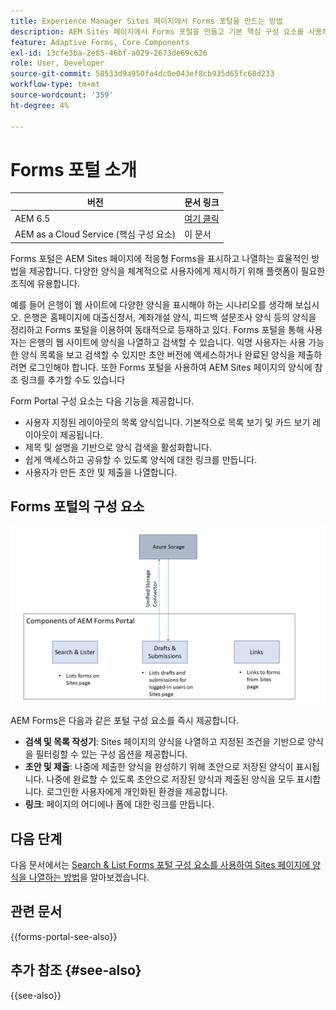 ```yaml
---
title: Experience Manager Sites 페이지에서 Forms 포털을 만드는 방법
description: AEM Sites 페이지에서 Forms 포털을 만들고 기본 핵심 구성 요소를 사용하는 방법을 알아봅니다.
feature: Adaptive Forms, Core Components
exl-id: 13cfe3ba-2e85-46bf-a029-2673de69c626
role: User, Developer
source-git-commit: 58533d9a950fa4dc0e043ef8cb935d65fc68d233
workflow-type: tm+mt
source-wordcount: '359'
ht-degree: 4%

---
```



# Forms 포털 소개

| 버전 | 문서 링크 |
| -------- | ---------------------------- |
| AEM 6.5 | [여기 클릭](https://experienceleague.adobe.com/docs/experience-manager-65/forms/publish-process-aem-forms/introduction-publishing-forms.html) |
| AEM as a Cloud Service (핵심 구성 요소) | 이 문서 |

Forms 포털은 AEM Sites 페이지에 적응형 Forms을 표시하고 나열하는 효율적인 방법을 제공합니다. 다양한 양식을 체계적으로 사용자에게 제시하기 위해 플랫폼이 필요한 조직에 유용합니다.

예를 들어 은행이 웹 사이트에 다양한 양식을 표시해야 하는 시나리오를 생각해 보십시오. 은행은 홈페이지에 대출신청서, 계좌개설 양식, 피드백 설문조사 양식 등의 양식을 정리하고 Forms 포털을 이용하여 동태적으로 등재하고 있다. Forms 포털을 통해 사용자는 은행의 웹 사이트에 양식을 나열하고 검색할 수 있습니다. 익명 사용자는 사용 가능한 양식 목록을 보고 검색할 수 있지만 초안 버전에 액세스하거나 완료된 양식을 제출하려면 로그인해야 합니다. 또한 Forms 포털을 사용하여 AEM Sites 페이지의 양식에 참조 링크를 추가할 수도 있습니다

Form Portal 구성 요소는 다음 기능을 제공합니다.

* 사용자 지정된 레이아웃의 목록 양식입니다. 기본적으로 목록 보기 및 카드 보기 레이아웃이 제공됩니다.
* 제목 및 설명을 기반으로 양식 검색을 활성화합니다.
* 쉽게 액세스하고 공유할 수 있도록 양식에 대한 링크를 만듭니다.
* 사용자가 만든 초안 및 제출을 나열합니다.

## Forms 포털의 구성 요소

![Forms 포털의 구성 요소](/help/forms/assets/forms-portal.png)

AEM Forms은 다음과 같은 포털 구성 요소를 즉시 제공합니다.

* **검색 및 목록 작성기**: Sites 페이지의 양식을 나열하고 지정된 조건을 기반으로 양식을 필터링할 수 있는 구성 옵션을 제공합니다.
* **초안 및 제출**: 나중에 제출한 양식을 완성하기 위해 초안으로 저장된 양식이 표시됩니다. 나중에 완료할 수 있도록 초안으로 저장된 양식과 제출된 양식을 모두 표시합니다. 로그인한 사용자에게 개인화된 환경을 제공합니다.
* **링크**: 페이지의 어디에나 폼에 대한 링크를 만듭니다.

## 다음 단계

다음 문서에서는 [Search &amp; List Forms 포털 구성 요소를 사용하여 Sites 페이지에 양식을 나열하는 방법](/help/forms/list-forms-on-sites-page.md)을 알아보겠습니다.

## 관련 문서

{{forms-portal-see-also}}

## 추가 참조 {#see-also}

{{see-also}}